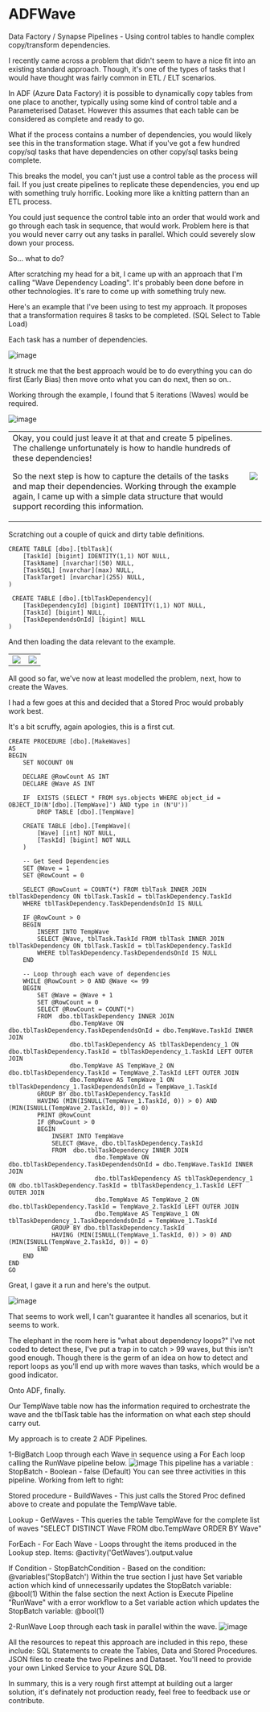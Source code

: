# ADFWave
Data Factory / Synapse Pipelines - Using control tables to handle complex copy/transform dependencies.

I recently came across a problem that didn't seem to have a nice fit into an existing standard approach. Though, it's one of the types of tasks that I would have thought was fairly common in ETL / ELT scenarios.

In ADF (Azure Data Factory) it is possible to dynamically copy tables from one place to another, typically using some kind of control table and a Parameterised Dataset. However this assumes that each table can be considered as complete and ready to go.

What if the process contains a number of dependencies, you would likely see this in the transformation stage. What if you've got a few hundred copy/sql tasks that have dependencies on other copy/sql tasks being complete.

This breaks the model, you can't just use a control table as the process will fail. If you just create pipelines to replicate these dependencies, you end up with something truly horrific. Looking more like a knitting pattern than an ETL process.

You could just sequence the control table into an order that would work and go through each task in sequence, that would work. Problem here is that you would never carry out any tasks in parallel. Which could severely slow down your process.

So... what to do?

After scratching my head for a bit, I came up with an approach that I'm calling "Wave Dependency Loading". It's probably been done before in other technologies. It's rare to come up with something truly new.

Here's an example that I've been using to test my approach. It proposes that a transformation requires 8 tasks to be completed. (SQL Select to Table Load)

Each task has a number of dependencies.

![image](https://user-images.githubusercontent.com/18702185/120648528-a4cb4480-c473-11eb-917d-9dbfe1d11094.png)

It struck me that the best approach would be to do everything you can do first (Early Bias) then move onto what you can do next, then so on..

Working through the example, I found that 5 iterations (Waves) would be required.

![image](https://user-images.githubusercontent.com/18702185/120649010-2fac3f00-c474-11eb-8c0f-20f5c4ed8ff7.png)

<table><tr><td>
Okay, you could just leave it at that and create 5 pipelines. The challenge unfortunately is how to handle hundreds of these dependencies!

So the next step is how to capture the details of the tasks and map their dependencies. Working through the example again, I came up with a simple data structure that would support recording this information.</td>
<td>
<img src="https://user-images.githubusercontent.com/18702185/120649521-c37e0b00-c474-11eb-893a-83a23a7e40b4.png"></td></tr></table>

Scratching out a couple of quick and dirty table definitions.
```
CREATE TABLE [dbo].[tblTask](
	[TaskId] [bigint] IDENTITY(1,1) NOT NULL,
	[TaskName] [nvarchar](50) NULL,
	[TaskSQL] [nvarchar](max) NULL,
	[TaskTarget] [nvarchar](255) NULL,
)
  
 CREATE TABLE [dbo].[tblTaskDependency](
	[TaskDependencyId] [bigint] IDENTITY(1,1) NOT NULL,
	[TaskId] [bigint] NULL,
	[TaskDependendsOnId] [bigint] NULL
)
```
And then loading the data relevant to the example.

<table> <tr>
<td>	
<img src="https://user-images.githubusercontent.com/18702185/120650339-99791880-c475-11eb-9695-95ffe8d8161e.png">
</td>
<td>
<img src="https://user-images.githubusercontent.com/18702185/120650516-c62d3000-c475-11eb-9475-37f57076c10a.png">
</td>
</tr>
</table>

All good so far, we've now at least modelled the problem, next, how to create the Waves.

I had a few goes at this and decided that a Stored Proc would probably work best.

It's a bit scruffy, again apologies, this is a first cut.

```
CREATE PROCEDURE [dbo].[MakeWaves]
AS
BEGIN
    SET NOCOUNT ON

	DECLARE @RowCount AS INT
	DECLARE @Wave AS INT

	IF  EXISTS (SELECT * FROM sys.objects WHERE object_id = OBJECT_ID(N'[dbo].[TempWave]') AND type in (N'U'))
		DROP TABLE [dbo].[TempWave]

	CREATE TABLE [dbo].[TempWave](
		[Wave] [int] NOT NULL,
		[TaskId] [bigint] NOT NULL
	)

	-- Get Seed Dependencies
	SET @Wave = 1
	SET @RowCount = 0

	SELECT @RowCount = COUNT(*) FROM tblTask INNER JOIN tblTaskDependency ON tblTask.TaskId = tblTaskDependency.TaskId
	WHERE tblTaskDependency.TaskDependendsOnId IS NULL

	IF @RowCount > 0
	BEGIN
		INSERT INTO TempWave
		SELECT @Wave, tblTask.TaskId FROM tblTask INNER JOIN tblTaskDependency ON tblTask.TaskId = tblTaskDependency.TaskId
		WHERE tblTaskDependency.TaskDependendsOnId IS NULL
	END

	-- Loop through each wave of dependencies
	WHILE @RowCount > 0 AND @Wave <= 99
    BEGIN
		SET @Wave = @Wave + 1
		SET @RowCount = 0
		SELECT @RowCount = COUNT(*)
		FROM  dbo.tblTaskDependency INNER JOIN
				 dbo.TempWave ON dbo.tblTaskDependency.TaskDependendsOnId = dbo.TempWave.TaskId INNER JOIN
				 dbo.tblTaskDependency AS tblTaskDependency_1 ON dbo.tblTaskDependency.TaskId = tblTaskDependency_1.TaskId LEFT OUTER JOIN
				 dbo.TempWave AS TempWave_2 ON dbo.tblTaskDependency.TaskId = TempWave_2.TaskId LEFT OUTER JOIN
				 dbo.TempWave AS TempWave_1 ON tblTaskDependency_1.TaskDependendsOnId = TempWave_1.TaskId
		GROUP BY dbo.tblTaskDependency.TaskId
		HAVING (MIN(ISNULL(TempWave_1.TaskId, 0)) > 0) AND (MIN(ISNULL(TempWave_2.TaskId, 0)) = 0)
		PRINT @RowCount
		IF @RowCount > 0
		BEGIN
			INSERT INTO TempWave
			SELECT @Wave, dbo.tblTaskDependency.TaskId
			FROM  dbo.tblTaskDependency INNER JOIN
						dbo.TempWave ON dbo.tblTaskDependency.TaskDependendsOnId = dbo.TempWave.TaskId INNER JOIN
						dbo.tblTaskDependency AS tblTaskDependency_1 ON dbo.tblTaskDependency.TaskId = tblTaskDependency_1.TaskId LEFT OUTER JOIN
						dbo.TempWave AS TempWave_2 ON dbo.tblTaskDependency.TaskId = TempWave_2.TaskId LEFT OUTER JOIN
						dbo.TempWave AS TempWave_1 ON tblTaskDependency_1.TaskDependendsOnId = TempWave_1.TaskId
			GROUP BY dbo.tblTaskDependency.TaskId
			HAVING (MIN(ISNULL(TempWave_1.TaskId, 0)) > 0) AND (MIN(ISNULL(TempWave_2.TaskId, 0)) = 0)
		END
	END
END
GO
```

Great, I gave it a run and here's the output.

![image](https://user-images.githubusercontent.com/18702185/120653112-4f456680-c478-11eb-9219-7a3b60abf6a5.png)

That seems to work well, I can't guarantee it handles all scenarios, but it seems to work. 

The elephant in the room here is "what about dependency loops?"
I've not coded to detect these, I've put a trap in to catch > 99 waves, but this isn't good enough. Though there is the germ of an idea on how to detect and report loops as you'll end up with more waves than tasks, which would be a good indicator.

Onto ADF, finally.

Our TempWave table now has the information required to orchestrate the wave and the tblTask table has the information on what each step should carry out.

My approach is to create 2 ADF Pipelines. 

1-BigBatch
Loop through each Wave in sequence using a For Each loop calling the RunWave pipeline below.
![image](https://user-images.githubusercontent.com/18702185/120654745-e2cb6700-c479-11eb-9408-6874a57d2112.png)
This pipeline has a variable : StopBatch - Boolean - false (Default)
You can see three activities in this pipeline.
Working from left to right:

Stored procedure - BuildWaves - This just calls the Stored Proc defined above to create and populate the TempWave table.

Lookup - GetWaves - This queries the table TempWave for the complete list of waves "SELECT DISTINCT Wave FROM dbo.TempWave ORDER BY Wave"

ForEach - For Each Wave - Loops throught the items produced in the Lookup step. Items: @activity('GetWaves').output.value

   If Condition - StopBatchCondition - Based on the condition: @variables('StopBatch')
      Within the true section I just have Set variable action which kind of unnecessarily updates the StopBatch variable: @bool(1)
      Within the false section the next Action is Execute Pipeline "RunWave" with a error workflow to a Set variable action which updates the StopBatch variable: @bool(1)

2-RunWave
Loop through each task in parallel within the wave.
![image](https://user-images.githubusercontent.com/18702185/120654644-cd563d00-c479-11eb-8225-43f34f65d637.png)

All the resources to repeat this approach are included in this repo, these include:
SQL Statements to create the Tables, Data and Stored Procedures.
JSON files to create the two Pipelines and Dataset. You'll need to provide your own Linked Service to your Azure SQL DB.

In summary, this is a very rough first attempt at building out a larger solution, it's definately not production ready, feel free to feedback use or contribute.
